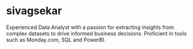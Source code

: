 # sivagsekar
Experienced Data Analyst with a passion for extracting insights from complex datasets to drive informed business decisions. Proficient in tools such as Monday.com, SQL and PowerBI.
